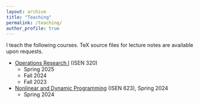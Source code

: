 ```yaml
---
layout: archive
title: "Teaching"
permalink: /teaching/
author_profile: true
---
```


I teach the following courses.
TeX source files for lecture notes are available upon requests.

* [Operations Research I](../files/Teaching/ISEN320_notes.pdf) (ISEN 320)
    * Spring 2025
    * Fall 2024
    * Fall 2023
* [Nonlinear and Dynamic Programming](../files/Teaching/ISEN623_notes.pdf) (ISEN 623), Spring 2024
    * Spring 2024
